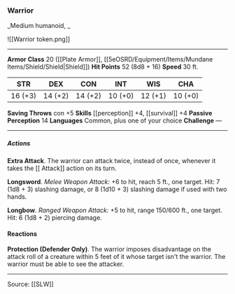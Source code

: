 ### Warrior
_Medium humanoid, _

![[Warrior token.png]]


---

**Armor Class** 20 ([[Plate Armor]], [[5eOSRD/Equipment/Items/Mundane Items/Shield/Shield|Shield]])
**Hit Points** 52 (8d8 + 16)
**Speed** 30 ft.

| STR     | DEX     | CON     | INT     | WIS     | CHA     |
|---------|---------|---------|---------|---------|---------|
| 16 (+3) | 14 (+2) | 14 (+2) | 10 (+0) | 12 (+1) | 10 (+0) |

**Saving Throws** con +5
**Skills** [[perception]] +4, [[survival]] +4
**Passive Perception** 14
**Languages** Common, plus one of your choice
**Challenge** —

---

##### Actions
**Extra Attack**. The warrior can attack twice, instead of once, whenever it takes the [[ Attack]] action on its turn.

**Longsword**. _Melee Weapon Attack:_ +6 to hit, reach 5 ft., one target. Hit: 7 (1d8 + 3) slashing damage, or 8 (1d10 + 3) slashing damage if used with two hands.

**Longbow**. _Ranged Weapon Attack:_ +5 to hit, range 150/600 ft., one target. Hit: 6 (1d8 + 2) piercing damage.

#### Reactions
**Protection (Defender Only)**. The warrior imposes disadvantage on the attack roll of a creature within 5 feet of it whose target isn't the warrior. The warrior must be able to see the attacker.


---

Source: [[SLW]]